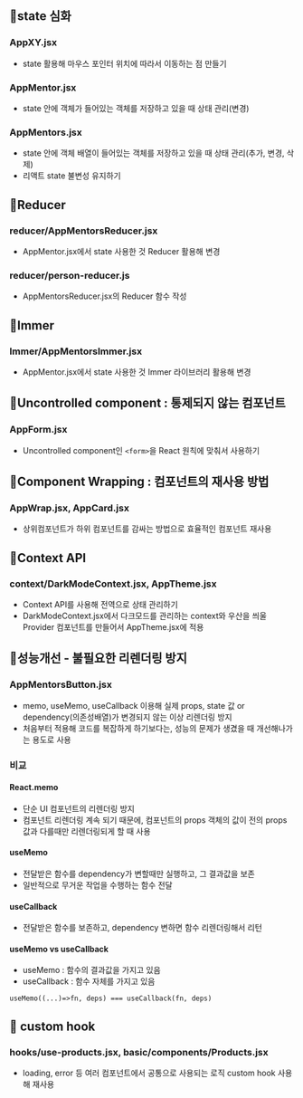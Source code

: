 ## 📌state 심화

### AppXY.jsx

- state 활용해 마우스 포인터 위치에 따라서 이동하는 점 만들기

### AppMentor.jsx

- state 안에 객체가 들어있는 객체를 저장하고 있을 때 상태 관리(변경)

### AppMentors.jsx

- state 안에 객체 배열이 들어있는 객체를 저장하고 있을 때 상태 관리(추가, 변경, 삭제)
- 리액트 state 불변성 유지하기

## 📌Reducer

### reducer/AppMentorsReducer.jsx

- AppMentor.jsx에서 state 사용한 것 Reducer 활용해 변경

### reducer/person-reducer.js

- AppMentorsReducer.jsx의 Reducer 함수 작성

## 📌Immer

### Immer/AppMentorsImmer.jsx

- AppMentor.jsx에서 state 사용한 것 Immer 라이브러리 활용해 변경

## 📌Uncontrolled component : 통제되지 않는 컴포넌트

### AppForm.jsx

- Uncontrolled component인 `<form>`을 React 원칙에 맞춰서 사용하기

## 📌Component Wrapping : 컴포넌트의 재사용 방법

### AppWrap.jsx, AppCard.jsx

- 상위컴포넌트가 하위 컴포넌트를 감싸는 방법으로 효율적인 컴포넌트 재사용

## 📌Context API

### context/DarkModeContext.jsx, AppTheme.jsx

- Context API를 사용해 전역으로 상태 관리하기
- DarkModeContext.jsx에서 다크모드를 관리하는 context와 우산을 씌울 Provider 컴포넌트를 만들어서 AppTheme.jsx에 적용

## 📌성능개선 - 불필요한 리렌더링 방지

### AppMentorsButton.jsx

- memo, useMemo, useCallback 이용해 실제 props, state 값 or dependency(의존성배열)가 변경되지 않는 이상 리렌더링 방지
- 처음부터 적용해 코드를 복잡하게 하기보다는, 성능의 문제가 생겼을 때 개선해나가는 용도로 사용

### 비교

#### React.memo 
- 단순 UI 컴포넌트의 리렌더링 방지
- 컴포넌트 리렌더링 계속 되기 때문에, 컴포넌트의 props 객체의 값이 전의 props 값과 다를때만 리렌더링되게 할 때 사용
 
#### useMemo
- 전달받은 함수를 dependency가 변할때만 실행하고, 그 결과값을 보존
- 일반적으로 무거운 작업을 수행하는 함수 전달

#### useCallback
- 전달받은 함수를 보존하고, dependency 변하면 함수 리렌더링해서 리턴

#### useMemo vs useCallback
- useMemo : 함수의 결과값을 가지고 있음
- useCallback : 함수 자체를 가지고 있음
```
useMemo((...)=>fn, deps) === useCallback(fn, deps)
```

## 📌 custom hook
### hooks/use-products.jsx, basic/components/Products.jsx
- loading, error 등 여러 컴포넌트에서 공통으로 사용되는 로직 custom hook 사용해 재사용